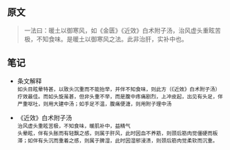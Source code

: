 ## 原文
> 一法曰：暖土以御寒风，如《金匮》《近效》白术附子汤，治风虚头重眩苦极，不知食味。是暖土以御寒风之法。此非治肝，实补中也。

## 笔记
- 条文解释  
    ```如头目眩晕特甚，以致头沉重而不能抬举，并伴不知食味，则此方（《近效》白术附子汤）疗效最佳。而如头旋虽甚，但非头重不举，而是腹中疼痛剧烈，上冲皮起，出见有头足，伴严重呕吐，则用大建中汤；如手足不温，腹痛便溏，则用附子理中汤```

- 《近效》白术附子汤  
    ```治风虚头重眩苦极，不知食味，暖肌补中，益精气```  
    ```头晕眩，伴有头胀而有轻飘之感，则属于肝风，此时因血不养筋，则颈后筋肉觉僵硬而板滞；如伴有头沉而重着之感，则属于脾湿，此时因湿邪浸渍，则颈后筋肉觉柔软而沉重。```